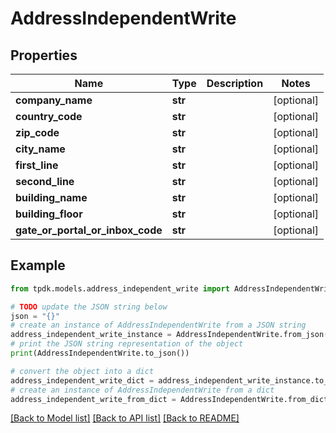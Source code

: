 # AddressIndependentWrite



## Properties

Name | Type | Description | Notes
------------ | ------------- | ------------- | -------------
**company_name** | **str** |  | [optional] 
**country_code** | **str** |  | [optional] 
**zip_code** | **str** |  | [optional] 
**city_name** | **str** |  | [optional] 
**first_line** | **str** |  | [optional] 
**second_line** | **str** |  | [optional] 
**building_name** | **str** |  | [optional] 
**building_floor** | **str** |  | [optional] 
**gate_or_portal_or_inbox_code** | **str** |  | [optional] 

## Example

```python
from tpdk.models.address_independent_write import AddressIndependentWrite

# TODO update the JSON string below
json = "{}"
# create an instance of AddressIndependentWrite from a JSON string
address_independent_write_instance = AddressIndependentWrite.from_json(json)
# print the JSON string representation of the object
print(AddressIndependentWrite.to_json())

# convert the object into a dict
address_independent_write_dict = address_independent_write_instance.to_dict()
# create an instance of AddressIndependentWrite from a dict
address_independent_write_from_dict = AddressIndependentWrite.from_dict(address_independent_write_dict)
```
[[Back to Model list]](../README.md#documentation-for-models) [[Back to API list]](../README.md#documentation-for-api-endpoints) [[Back to README]](../README.md)


